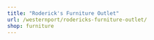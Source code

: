 ```yaml
---
title: "Roderick's Furniture Outlet"
url: /westernport/rodericks-furniture-outlet/
shop: furniture
---
```


